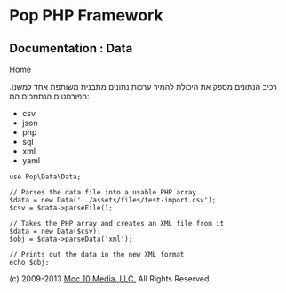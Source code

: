 Pop PHP Framework
=================

Documentation : Data
--------------------

Home

רכיב הנתונים מספק את היכולת להמיר ערכות נתונים מתבנית משותפת אחד למשנו.
הפורמטים הנתמכים הם:

-   csv
-   json
-   php
-   sql
-   xml
-   yaml

<!-- -->

    use Pop\Data\Data;

    // Parses the data file into a usable PHP array
    $data = new Data('../assets/files/test-import.csv');
    $csv = $data->parseFile();

    // Takes the PHP array and creates an XML file from it
    $data = new Data($csv);
    $obj = $data->parseData('xml');

    // Prints out the data in the new XML format
    echo $obj;

\(c) 2009-2013 [Moc 10 Media, LLC.](http://www.moc10media.com) All
Rights Reserved.
